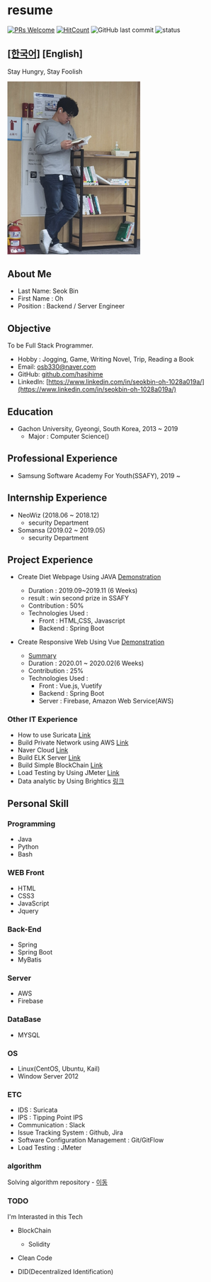 # resume

[![PRs Welcome](https://img.shields.io/badge/PRs-welcome-brightgreen.svg?style=flat-square)](http://makeapullrequest.com) [![HitCount](http://hits.dwyl.io//hasihime/resume.svg)](http://hits.dwyl.io/hasihime/resume)
![GitHub last commit](https://img.shields.io/github/last-commit/hasihime/resume.svg)
![status](https://img.shields.io/badge/status-offer_welcome%20-brightgreen.svg)

## [[한국어]](./README.md) [English]

Stay Hungry, Stay Foolish

<img src="./img/profile.jpg" width="300">

## About Me 

- Last Name: Seok Bin
- First Name : Oh
- Position : Backend / Server Engineer

## Objective
To be Full Stack Programmer.

- Hobby : Jogging, Game, Writing Novel,  Trip, Reading a Book
- Email: osb330@naver.com
- GitHub: [github.com/hasihime](https://github.com/hasihime)
- LinkedIn: [https://www.linkedin.com/in/seokbin-oh-1028a019a/](https://www.linkedin.com/in/seokbin-oh-1028a019a/)


## Education
- Gachon University, Gyeongi, South Korea, 2013 ~ 2019
  - Major : Computer Science()

## Professional Experience
- Samsung Software Academy For Youth(SSAFY), 2019 ~

## Internship Experience
- NeoWiz (2018.06 ~ 2018.12) 
  - security Department
- Somansa (2019.02 ~ 2019.05)
  - security Department


## Project Experience

- Create Diet Webpage Using JAVA [Demonstration](https://www.youtube.com/watch?v=THgKJ4bbMeI)
  - Duration : 2019.09~2019.11 (6 Weeks)
  - result : win second prize in SSAFY
  - Contribution : 50%
  - Technologies Used : 
    - Front : HTML,CSS, Javascript
    - Backend : Spring Boot

 - Create Responsive Web Using Vue [Demonstration](https://youtu.be/hYZudIsAwec)
   - [Summary](./project/02VueProject/VueProjectDoc.md) 
    - Duration : 2020.01 ~ 2020.02(6 Weeks)
    - Contribution : 25%
    - Technologies Used : 
      - Front : Vue.js, Vuetify 
      - Backend : Spring Boot
      - Server : Firebase, Amazon Web Service(AWS)
 
 
### Other  IT Experience

- How to use Suricata [Link](https://github.com/hasihime/resume/blob/master/project/00.SimpleProject/03_suricata/suricata.md)
- Build Private Network using AWS [Link](https://github.com/hasihime/resume/blob/master/project/00.SimpleProject/01_aws/aws.md)
- Naver Cloud [Link](https://github.com/hasihime/Ncloud)
- Build ELK Server [Link](https://osb330.tistory.com/18?category=789618)
- Build Simple BlockChain [Link](https://github.com/hasihime/resume/blob/master/project/00.SimpleProject/02_Blockchain/readme.md)
- Load Testing by Using JMeter [Link](https://github.com/hasihime/resume/blob/master/project/00.SimpleProject/04_JMeter/Jmeter.md)
- Data analytic by Using Brightics [링크](https://github.com/hasihime/resume/blob/master/project/03.Brightics/Brightics.md)

## Personal Skill
### Programming
- Java
- Python
- Bash

### WEB	Front	
  - HTML
  - CSS3
  - JavaScript
  - Jquery
  
### Back-End	
  - Spring
  - Spring Boot
  - MyBatis

### Server

- AWS
- Firebase
  
### DataBase
  - MYSQL

### OS

- Linux(CentOS, Ubuntu, Kail)
- Window Server 2012

### ETC

- IDS : Suricata
- IPS : Tipping Point IPS 
- Communication : Slack 
- Issue Tracking System : Github, Jira
- Software Configuration Management : Git/GitFlow
- Load Testing : JMeter

### algorithm

Solving algorithm repository - [이동](https://github.com/hasihime/Algo/blob/master/README.md)


### TODO
I'm Interasted in this Tech
- BlockChain
  - Solidity
- Clean Code 

- DID(Decentralized Identification) 

